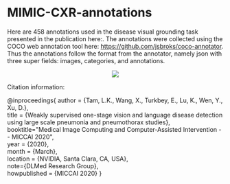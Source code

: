 # MIMIC-CXR-annotations

Here are 458 annotations used in the disease visual grounding task presented in the publication here:. The annotations were collected using the COCO web annotation tool here: https://github.com/jsbroks/coco-annotator.  Thus the annotations follow the format from the annotator, namely json with three super fields: images, categories, and annotations.

<p align="center"><img src="https://github.com/leotam/MIMIC-CXR-annotations/blob/master/fig/Screen%20Shot%202020-07-26%20at%209.11.14%20PM.png"></p>


Citation information:

@inproceedings{
    author = {Tam, L.K., Wang, X., Turkbey, E., Lu, K., Wen, Y., Xu, D.},    
    title = {Weakly supervised one-stage vision and language disease detection using large scale pneumonia and pneumothorax studies},
    booktitle="Medical Image Computing and Computer-Assisted Intervention -- MICCAI 2020",    
    year = {2020},    
    month = {March},    
    location = {NVIDIA, Santa Clara, CA, USA},     
    note={DLMed Research Group},    
    howpublished = {MICCAI 2020}
}
